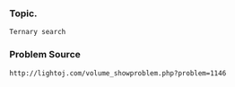 ### Topic.

    Ternary search
    
### Problem Source

    http://lightoj.com/volume_showproblem.php?problem=1146 
